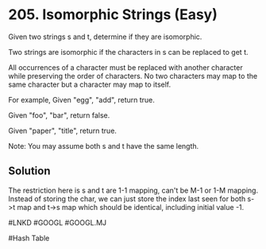 # 205. Isomorphic Strings (Easy)

Given two strings s and t, determine if they are isomorphic.

Two strings are isomorphic if the characters in s can be replaced to get t.

All occurrences of a character must be replaced with another character while preserving the order of characters. No two characters may map to the same character but a character may map to itself.

For example,
Given "egg", "add", return true.

Given "foo", "bar", return false.

Given "paper", "title", return true.

Note:
You may assume both s and t have the same length.

## Solution
The restriction here is s and t are 1-1 mapping, can't be M-1 or 1-M mapping. Instead of storing the char, we can just store the index last seen for both s->t map and t->s map which should be identical, including initial value -1.

#LNKD #GOOGL
#GOOGL.MJ

#Hash Table
